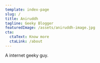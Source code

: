 ```yaml
---
template: index-page
slug: /
title: Aniruddh
tagline: Geeky Blogger
featuredImage: /assets/aniruddh-image.jpg
cta:
  ctaText: Know more
  ctaLink: /about
---
```

A internet geeky guy.